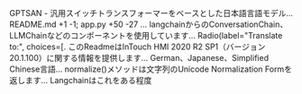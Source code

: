 GPTSAN - 汎用スイッチトランスフォーマーをベースとした日本語言語モデル... README.md +1 -1; app.py +50 -27 ... langchainからのConversationChain、LLMChainなどのコンポーネントを使用しています... Radio(label="Translate to:", choices=[. このReadmeはInTouch HMI 2020 R2 SP1（バージョン20.1.100）に関する情報を提供します... German、Japanese、Simplified Chinese言語... normalize()メソッドは文字列のUnicode Normalization Formを返します... Langchainはこれをある程度